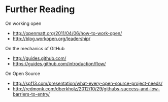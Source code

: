 # Further Reading

On working open
* http://openmatt.org/2011/04/06/how-to-work-open/
* http://blog.workopen.org/leadership/

On the mechanics of GitHub
* http://guides.github.com/
* https://guides.github.com/introduction/flow/

On Open Source
* http://spf13.com/presentation/what-every-open-source-project-needs/
* http://redmonk.com/dberkholz/2012/10/29/githubs-success-and-low-barriers-to-entry/

